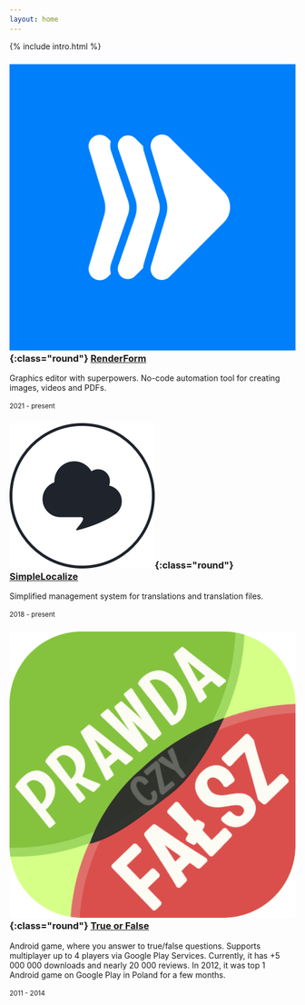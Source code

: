 ```yaml
---
layout: home
---
```


{% include intro.html %}

### ![RenderForm](/assets/images/renderform-logo@512w.png){:class="round"} [RenderForm](https://renderform.io) 
Graphics editor with superpowers. No-code automation tool for creating images, videos and PDFs.

<small class="text-muted">2021 - present</small>


### ![simplelocalize](/assets/images/simplelocalize-logo.png){:class="round"} [SimpleLocalize](https://simplelocalize.io)
Simplified management system for translations and translation files.

<small class="text-muted">2018 - present</small>

### ![true-or-false](/assets/images/true-or-false-logo.png){:class="round"} [True or False](https://play.google.com/store/apps/details?id=pl.evelanblog.prawdaczyfalsz&hl=pl)
Android game, where you answer to true/false questions.
Supports multiplayer up to 4 players via Google Play Services.
Currently, it has +5 000 000 downloads and nearly 20 000 reviews.
In 2012, it was top 1 Android game on Google Play in Poland for a few months. 

<small class="text-muted">2011 - 2014</small>
